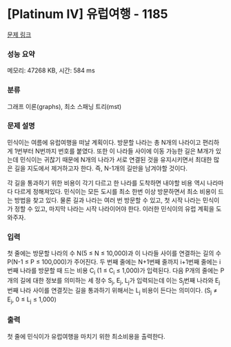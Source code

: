 # [Platinum IV] 유럽여행 - 1185 

[문제 링크](https://www.acmicpc.net/problem/1185) 

### 성능 요약

메모리: 47268 KB, 시간: 584 ms

### 분류

그래프 이론(graphs), 최소 스패닝 트리(mst)

### 문제 설명

<p>민식이는 여름에 유럽여행을 떠날 계획이다. 방문할 나라는 총 N개의 나라이고 편리하게 1번부터 N번까지 번호를 붙였다. 또한 이 나라들 사이에 이동 가능한 길은 M개가 있는데 민식이는 귀찮기 때문에 N개의 나라가 서로 연결된 것을 유지시키면서 최대한 많은 길을 지도에서 제거하고자 한다. 즉, N-1개의 길만을 남겨야할 것이다.</p>

<p>각 길을 통과하기 위한 비용이 각기 다르고 한 나라를 도착하면 내야할 비용 역시 나라마다 다르게 정해져있다. 민식이는 모든 도시를 최소 한번 이상 방문하면서 최소 비용이 드는 방법을 찾고 있다. 물론 길과 나라는 여러 번 방문할 수 있고, 첫 시작 나라는 민식이가 정할 수 있고, 마지막 나라는 시작 나라이어야 한다. 이러한 민식이의 유럽 계획을 도와주자. </p>

### 입력 

 <p>첫 줄에는 방문할 나라의 수 N(5 ≤ N ≤ 10,000)과 이 나라들 사이를 연결하는 길의 수 P(N-1 ≤ P ≤ 100,000)가 주어진다. 두 번째 줄에는 N+1번째 줄까지 i+1번째 줄에는 i번째 나라를 방문할 때 드는 비용 C<sub>i</sub> (1 ≤ C<sub>i</sub> ≤ 1,000)가 입력된다. 다음 P개의 줄에는 P개의 길에 대한 정보를 의미하는 세 정수 S<sub>j</sub>, E<sub>j</sub>, L<sub>j</sub>가 입력되는데 이는 S<sub>j</sub>번째 나라와 E<sub>j</sub>번째 나라 사이를 연결짓는 길을 통과하기 위해서는 L<sub>j</sub> 비용이 든다는 의미이다. (S<sub>j</sub> ≠ E<sub>j</sub>, 0 ≤ L<sub>j</sub> ≤ 1,000)</p>

### 출력 

 <p>첫 줄에 민식이가 유럽여행을 마치기 위한 최소비용을 출력한다.</p>

